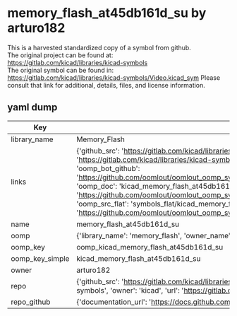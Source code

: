 # memory_flash_at45db161d_su by arturo182  
This is a harvested standardized copy of a symbol from github.  
The original project can be found at:  
https://gitlab.com/kicad/libraries/kicad-symbols  
The original symbol can be found in:
https://gitlab.com/kicad/libraries/kicad-symbols/Video.kicad_sym
Please consult that link for additional, details, files, and license information.  
## yaml dump  
| Key | Value |  
| --- | --- |  
| library_name | Memory_Flash |  
| links | {'github_src': 'https://gitlab.com/kicad/libraries/kicad-symbols/Video.kicad_sym', 'github_src_repo': 'https://gitlab.com/kicad/libraries/kicad-symbols', 'oomp_bot': 'kicad_memory_flash_at45db161d_su/working', 'oomp_bot_github': 'https://github.com/oomlout/oomlout_oomp_symbol_bot/tree/main/kicad_memory_flash_at45db161d_su/working', 'oomp_doc': 'kicad_memory_flash_at45db161d_su/working', 'oomp_doc_github': 'https://github.com/oomlout/oomlout_oomp_symbol_doc/tree/main/kicad_memory_flash_at45db161d_su/working', 'oomp_src_flat': 'symbols_flat/kicad_memory_flash_at45db161d_su/working', 'oomp_src_flat_github': 'https://github.com/oomlout/oomlout_oomp_symbol_src/tree/main/kicad_memory_flash_at45db161d_su/working'} |  
| name | memory_flash_at45db161d_su |  
| oomp | {'library_name': 'memory_flash', 'owner_name': 'kicad', 'symbol_name': 'memory_flash_at45db161d_su'} |  
| oomp_key | oomp_kicad_memory_flash_at45db161d_su |  
| oomp_key_simple | kicad_memory_flash_at45db161d_su |  
| owner | arturo182 |  
| repo | {'github_src': 'https://gitlab.com/kicad/libraries/kicad-symbols/Video.kicad_sym', 'name': 'libraries/kicad-symbols', 'owner': 'kicad', 'url': 'https://gitlab.com/kicad/libraries/kicad-symbols'} |  
| repo_github | {'documentation_url': 'https://docs.github.com/rest/repos/repos#get-a-repository', 'message': 'Not Found'} |  

